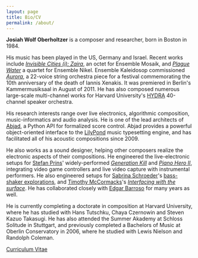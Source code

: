 ```yaml
---
layout: page
title: Bio/CV
permalink: /about/
---
```


**Josiah Wolf Oberholtzer** is a composer and researcher, born in Boston in
1984.

His music has been played in the US, Germany and Israel. Recent works include
[*Invisible Cities (i): Zaira*][zaira], an octet for Ensemble Mosaik, and
[*Plague Water*][pw] a quartet for Ensemble Nikel. Ensemble Kaleidosop
commissioned [*Aurora*][aurora], a 22-voice string orchestra piece for a
festival commemorating the 10th anniversary of the death of Iannis Xenakis. It
was premiered in Berlin's Kammermusiksaal in August of 2011. He has also
composed numerous large-scale multi-channel works for Harvard University's
[HYDRA][hydra] 40-channel speaker orchestra.

His research interests range over live electronics, algorithmic composition,
music-informatics and audio analysis. He is one of the lead architects of
[Abjad][abjad], a Python API for formalized score control. Abjad provides a
powerful object-oriented interface to the [LilyPond][lilypond] music
typesetting engine, and has facilitated all of his acoustic compositions since
2009.

He also works as a sound designer, helping other composers realize the
electronic aspects of their compositions. He engineered the live-electronic
setups for [Stefan Prins][prins]' widely-performed [*Generation Kill*][genkill]
and [*Piano Hero II*][ph2], integrating video game controllers and live video
capture with instrumental performers. He also engineered setups for [Sabrina
Schroeder][schroeder]'s [bass-shaker explorations][shakers], and [Timothy
McCormacks][mccormack]'s [*Interfacing with the surface*][surface]. He has
collaborated closely with [Edgar Barroso][barroso] for many years as well.

He is currently completing a doctorate in composition at Harvard University,
where he has studied with Hans Tutschku, Chaya Czernowin and Steven Kazuo
Takasugi. He has also attended the Summer Akademy at Schloss Solitude in
Stuttgart, and previously completed a Bachelors of Music at Oberlin
Conservatory in 2006, where he studied with Lewis Nielson and Randolph Coleman.

[Curriculum Vitae][cv]

[abjad]: /code/abjad/
[aurora]: /scores/aurora/
[barroso]: http://edgarbarroso.net/
[cv]: /assets/pdfs/JosiahWolfOberholtzer_CV.pdf
[genkill]: http://vimeo.com/63164780
[hydra]: http://huseac.fas.harvard.edu/hydra/
[lilypond]: http://lilypond.org
[ph2]: http://vimeo.com/67093231 
[pw]: /scores/plague-water/
[schroeder]: http://sabrinaschroeder.com
[shakers]: https://www.youtube.com/watch?v=pmhTjWLeZtM
[prins]: http://www.stefanprins.be
[surface]: https://soundcloud.com/timothy-mccormack/interfacing-with-the-surface
[mccormack]: http://www.timothy-mccormack.com/
[zaira]: /scores/zaira/